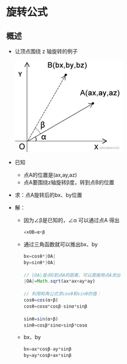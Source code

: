 # 旋转公式

## 概述

+ 让顶点围绕 z 轴旋转的例子

  ![alt text](images/旋转示例.png)

+ 已知

  + 点A的位置是(ax,ay,az)
  + 点A要围绕z轴旋转β度，转到点B的位置

+ 求：点A旋转后的bx、by位置

+ 解：

  + 因为∠β是已知的，∠α 可以通过点A 得出

    ```js
    ∠xOB=α+β
    ```

  + 通过三角函数就可以推出bx、by

    ```js
    bx=cosθ*|OA|
    by=sinθ*|OA|

    // |OA|是点O到点A的距离，可以直接用点A求出
    |OA|=Math.sqrt(ax*ax+ay*ay)

    // 利用和角公式求cosθ和sinθ的值：
    cosθ=cos(α+β)
    cosθ=cosα*cosβ-sinα*sinβ

    sinθ=sin(α+β)
    sinθ=cosβ*sinα+sinβ*cosα
    ```

  + bx、by

    ```js
    bx=ax*cosβ-ay*sinβ
    by=ay*cosβ+ax*sinβ
    ```
